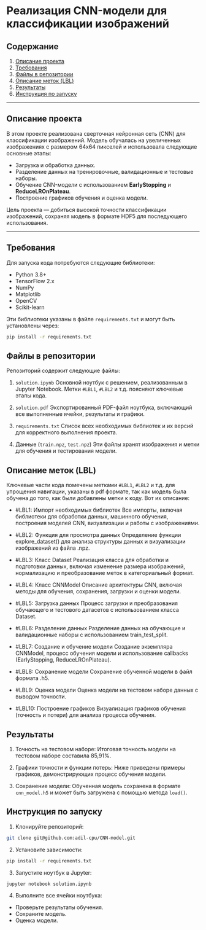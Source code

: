 # Реализация CNN-модели для классификации изображений

## Содержание

1. [Описание проекта](#описание-проекта)
2. [Требования](#требования)
3. [Файлы в репозитории](#файлы-в-репозитории)
4. [Описание меток (LBL)](#описание-меток-lbl)
5. [Результаты](#результаты)
6. [Инструкция по запуску](#инструкция-по-запуску)

---

## Описание проекта

В этом проекте реализована сверточная нейронная сеть (CNN) для классификации изображений. Модель обучалась на увеличенных изображениях с размером 64x64 пикселей и использовала следующие основные этапы:
- Загрузка и обработка данных.
- Разделение данных на тренировочные, валидационные и тестовые наборы.
- Обучение CNN-модели с использованием **EarlyStopping** и **ReduceLROnPlateau**.
- Построение графиков обучения и оценка модели.

Цель проекта — добиться высокой точности классификации изображений, сохраняя модель в формате HDF5 для последующего использования.

---

## Требования

Для запуска кода потребуются следующие библиотеки:

- Python 3.8+
- TensorFlow 2.x
- NumPy
- Matplotlib
- OpenCV
- Scikit-learn

Эти библиотеки указаны в файле `requirements.txt` и могут быть установлены через:

```bash
pip install -r requirements.txt
```

## Файлы в репозитории
Репозиторий содержит следующие файлы:

1. `solution.ipynb`
Основной ноутбук с решением, реализованным в Jupyter Notebook.
Метки `#LBL1`, `#LBL2` и т.д. поясняют ключевые этапы кода.

2. `solution.pdf`
Экспортированный PDF-файл ноутбука, включающий все выполненные ячейки, результаты и графики.

3. `requirements.txt`
Список всех необходимых библиотек и их версий для корректного выполнения проекта.

4. Данные (`train.npz`, `test.npz`)
Эти файлы хранят изображения и метки для обучения и тестирования модели.

## Описание меток (LBL)
Ключевые части кода помечены метками `#LBL1`, `#LBL2` и т.д. для упрощения навигации, указаны в pdf формате, так как модель была обучена до того, как были добавлены метки к коду. Вот их описание:

* #LBL1: Импорт необходимых библиотек
Все импорты, включая библиотеки для обработки данных, машинного обучения, построения моделей CNN, визуализации и работы с изображениями.

* #LBL2: Функция для просмотра данных
Определение функции explore_dataset() для анализа структуры данных и визуализации изображений из файла .npz.

* #LBL3: Класс Dataset
Реализация класса для обработки и подготовки данных, включая изменение размера изображений, нормализацию и преобразование меток в категориальный формат.

* #LBL4: Класс CNNModel
Описание архитектуры CNN, включая методы для обучения, сохранения, загрузки и оценки модели.

* #LBL5: Загрузка данных
Процесс загрузки и преобразования обучающего и тестового датасетов с использованием класса Dataset.

* #LBL6: Разделение данных
Разделение данных на обучающие и валидационные наборы с использованием train_test_split.

* #LBL7: Создание и обучение модели
Создание экземпляра CNNModel, процесс обучения модели и использование callbacks (EarlyStopping, ReduceLROnPlateau).

* #LBL8: Сохранение модели
Сохранение обученной модели в файл формата .h5.

* #LBL9: Оценка модели
Оценка модели на тестовом наборе данных с выводом точности.

* #LBL10: Построение графиков
Визуализация графиков обучения (точность и потери) для анализа процесса обучения.

## Результаты
1. Точность на тестовом наборе:
Итоговая точность модели на тестовом наборе составила 85,91%.

2. Графики точности и функции потерь:
Ниже приведены примеры графиков, демонстрирующих процесс обучения модели.

3. Сохранение модели:
Обученная модель сохранена в формате `cnn_model.h5` и может быть загружена с помощью метода `load()`.

## Инструкция по запуску

1. Клонируйте репозиторий:
```bash
git clone git@github.com:adil-cpu/CNN-model.git
```
2. Установите зависимости:
```bash
pip install -r requirements.txt
```
3. Запустите ноутбук в Jupyter:
```bash
jupyter notebook solution.ipynb
```
4. Выполните все ячейки ноутбука:
* Проверьте результаты обучения.
* Сохраните модель.
* Оценка модели.
